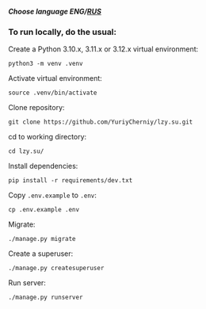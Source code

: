 _**Choose language ENG/[RUS](https://github.com/YuriyCherniy/lzy.su/blob/main/docs/translations/how_to_run.ru.md)**_

### To run locally, do the usual: ###

Create a Python 3.10.x, 3.11.x or 3.12.x virtual environment:
```
python3 -m venv .venv
```
Activate virtual environment:
```
source .venv/bin/activate
```
Clone repository:
```
git clone https://github.com/YuriyCherniy/lzy.su.git
```
cd to working directory:
```
cd lzy.su/
```
Install dependencies:
```
pip install -r requirements/dev.txt
```
Copy ```.env.example``` to ```.env```:
```
cp .env.example .env
```
Migrate:
```
./manage.py migrate
```
Create a superuser:
```
./manage.py createsuperuser
```
Run server:
```
./manage.py runserver
```